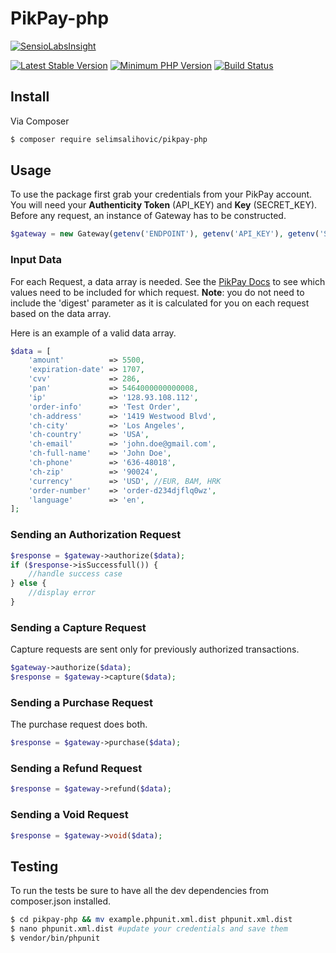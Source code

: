 # PikPay-php

[![SensioLabsInsight](https://insight.sensiolabs.com/projects/9b6f8918-9c22-48a7-9c78-98e868e5b908/big.png)](https://insight.sensiolabs.com/projects/9b6f8918-9c22-48a7-9c78-98e868e5b908)

[![Latest Stable Version](https://img.shields.io/packagist/v/selimsalihovic/pikpay-php.svg?style=flat-square)](https://packagist.org/packages/selimsalihovic/pikpay-php)
[![Minimum PHP Version](https://img.shields.io/badge/php-%3E%3D%205.3.0-8892BF.svg?style=flat-square)](https://php.net/)
[![Build Status](https://travis-ci.org/SelimSalihovic/pikpay-php.svg?branch=master)](https://travis-ci.org/SelimSalihovic/pikpay-php)

## Install

Via Composer

``` bash
$ composer require selimsalihovic/pikpay-php
```

## Usage
To use the package first grab your credentials from your PikPay account. You will need your **Authenticity Token** (API_KEY) and **Key** (SECRET_KEY).
Before any request, an instance of Gateway has to be constructed.
``` php
$gateway = new Gateway(getenv('ENDPOINT'), getenv('API_KEY'), getenv('SECRET_KEY'));
```

### Input Data
For each Request, a data array is needed. See the [PikPay Docs](https://ipgtest.pikpay.ba/hr/documentation/direct "PikPay Docs") to see which values need to be included for which request.  **Note**: you do not need to include the 'digest' parameter as it is calculated for you on each request based on the data array.  

Here is an example of a valid data array.
``` php
$data = [
    'amount'          => 5500,
    'expiration-date' => 1707,
    'cvv'             => 286,
    'pan'             => 5464000000000008,
    'ip'              => '128.93.108.112',
    'order-info'      => 'Test Order',
    'ch-address'      => '1419 Westwood Blvd',
    'ch-city'         => 'Los Angeles',
    'ch-country'      => 'USA',
    'ch-email'        => 'john.doe@gmail.com',
    'ch-full-name'    => 'John Doe',
    'ch-phone'        => '636-48018',
    'ch-zip'          => '90024',
    'currency'        => 'USD', //EUR, BAM, HRK
    'order-number'    => 'order-d234djflq0wz',
    'language'        => 'en',
];
```
### Sending an Authorization Request
``` php
$response = $gateway->authorize($data);
if ($response->isSuccessfull()) {
    //handle success case
} else {
    //display error
}
```

### Sending a Capture Request
Capture requests are sent only for previously authorized transactions.
``` php
$gateway->authorize($data);
$response = $gateway->capture($data);
```

### Sending a Purchase Request
The purchase request does both.
``` php
$response = $gateway->purchase($data);
```

### Sending a Refund Request
``` php
$response = $gateway->refund($data);
```

### Sending a Void Request
``` php
$response = $gateway->void($data);
```

## Testing

To run the tests be sure to have all the dev dependencies from composer.json installed. 
``` bash
$ cd pikpay-php && mv example.phpunit.xml.dist phpunit.xml.dist
$ nano phpunit.xml.dist #update your credentials and save them
$ vendor/bin/phpunit
```
